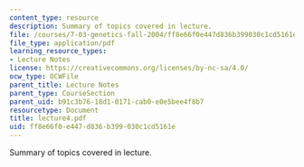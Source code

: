 ```yaml
---
content_type: resource
description: Summary of topics covered in lecture.
file: /courses/7-03-genetics-fall-2004/ff8e66f0e447d836b399030c1cd5161e_lecture4.pdf
file_type: application/pdf
learning_resource_types:
- Lecture Notes
license: https://creativecommons.org/licenses/by-nc-sa/4.0/
ocw_type: OCWFile
parent_title: Lecture Notes
parent_type: CourseSection
parent_uid: b91c3b76-18d1-0171-cab0-e0e5bee4f8b7
resourcetype: Document
title: lecture4.pdf
uid: ff8e66f0-e447-d836-b399-030c1cd5161e
---
```

Summary of topics covered in lecture.